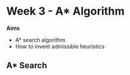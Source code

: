 # Week 3 - A* Algorithm

**Aims**

- A* search algorithm 
- How to invent admissible heuristics

## A* Search